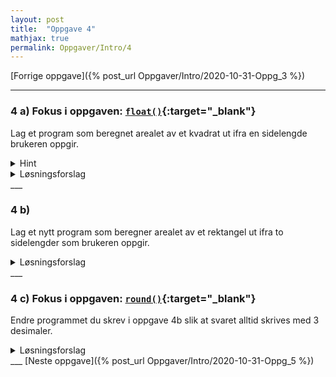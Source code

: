 ```yaml
---
layout: post
title:  "Oppgave 4"
mathjax: true
permalink: Oppgaver/Intro/4
---
```

[Forrige oppgave]({% post_url Oppgaver/Intro/2020-10-31-Oppg_3  %})

___
### 4 a) Fokus i oppgaven: [``float()``](https://www.w3schools.com/python/ref_func_float.asp){:target="_blank"}
Lag et program som beregnet arealet av et kvadrat ut ifra en sidelengde brukeren oppgir.

<details>

<summary>Hint</summary>
<p>
For å kombinere to ulike datatyper, som 'string' og 'float' i print-funksjonen, kan man skrive 'f' før anførselstegnene og skrive variablene som skal med i krøllparentes { } der du vil ha de i tekststrengen.
</p>

</details>

<details>
<summary>Løsningsforslag</summary>
<p>
{% highlight python linenos %}
lengde = float(input("Hva er lengden i kvadratet? \n"))

arealAvKvadrat = lengde * lengde

print(f"Arealet av et kvadrat med lengde {lengde} er {arealAvKvadrat}.")
{% endhighlight %}
</p>
</details>
___

### 4 b)
Lag et nytt program som beregner arealet av et rektangel ut ifra to sidelengder som brukeren oppgir.

<details>
<summary>Løsningsforslag</summary>
<p>
{% highlight python linenos %}
lengde = float(input("Hva er lengden i rektangelet? \n"))
bredde = float(input("Hva er bredden i rektangelet? \n"))

arealAvRektangel = lengde * bredde

print(f"Arealet av et kvadrat med bredde {bredde} og lengde {lengde} er {arealAvRektangel}.")
{% endhighlight %}
</p>
</details>
___

### 4 c) Fokus i oppgaven: [``round()``](https://www.w3schools.com/python/ref_func_round.asp){:target="_blank"}
Endre programmet du skrev i oppgave 4b slik at svaret alltid skrives med 3 desimaler.

<details>
<summary>Løsningsforslag</summary>
<p>
{% highlight python linenos %}
lengde = float(input("Hva er lengden i rektangelet? \n"))
bredde = float(input("Hva er bredden i rektangelet? \n"))

arealAvRektangel = lengde * bredde
avrundet_svar = round(arealAvRektangel,3)

print(f"Arealet av et kvadrat med bredde {bredde} og lengde {lengde} er {avrundet_svar}.")
{% endhighlight %}
</p>
</details>
___
[Neste oppgave]({% post_url Oppgaver/Intro/2020-10-31-Oppg_5 %})